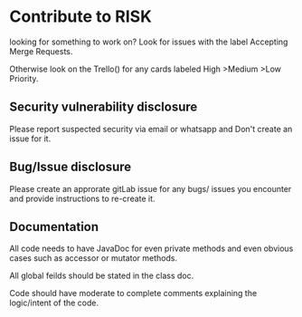 # Contribute to RISK

looking for something to work on? Look for issues with the label Accepting Merge Requests.

Otherwise look on the Trello() for any cards labeled High >Medium >Low Priority.

## Security vulnerability disclosure

Please report suspected security via email or whatsapp and Don't create an issue for it.

## Bug/Issue disclosure

Please create an approrate gitLab issue for any bugs/ issues you encounter and provide instructions to re-create it.

## Documentation

All code needs to have JavaDoc for even private methods and even obvious cases such as accessor or mutator methods.

All global feilds should be stated in the class doc.

Code should have moderate to complete comments explaining the logic/intent of the code.